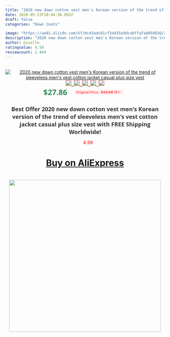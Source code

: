 ```yaml
---
title: "2020 new down cotton vest men's Korean version of the trend of sleeveless men's vest cotton jacket casual plus size vest"
date: 2020-05-23T10:44:36.892Z
draft: false
categories: "Down Coats"

image: "https://ae01.alicdn.com/kf/Hc43adc81cf34435e9dcabffafa405d83Q/2020-new-down-cotton-vest-men-s-Korean-version-of-the-trend-of-sleeveless-men-s.jpg"
description: "2020 new down cotton vest men's Korean version of the trend of sleeveless men's vest cotton jacket casual plus size vest"
author: Giselle
ratingvalue: 4.59
reviewcount: 1.444
---
```

<br>
<div style="text-align: center;">
<a href="https://s.click.aliexpress.com/e/_AUQmQt" target="_blank" rel="nofollow noopener noreferrer"><img alt="2020 new down cotton vest men's Korean version of the trend of sleeveless men's vest cotton jacket casual plus size vest" class="magnifier-image" src="https://ae01.alicdn.com/kf/Hc43adc81cf34435e9dcabffafa405d83Q/2020-new-down-cotton-vest-men-s-Korean-version-of-the-trend-of-sleeveless-men-s.jpg_640x640.jpg">
<br>
<img style="border:1px solid salmon" src="https://ae01.alicdn.com/kf/Hc43adc81cf34435e9dcabffafa405d83Q/2020-new-down-cotton-vest-men-s-Korean-version-of-the-trend-of-sleeveless-men-s.jpg_120x120.jpg">&nbsp;&nbsp;<img style="border:1px solid salmon" src="https://ae01.alicdn.com/kf/H043f2e1256ca43e6ad319342263eb6aee/2020-new-down-cotton-vest-men-s-Korean-version-of-the-trend-of-sleeveless-men-s.jpg_120x120.jpg">&nbsp;&nbsp;<img style="border:1px solid salmon" src="https://ae01.alicdn.com/kf/H2f1d63540bcb449bb27189826b4467125/2020-new-down-cotton-vest-men-s-Korean-version-of-the-trend-of-sleeveless-men-s.jpg_120x120.jpg">&nbsp;&nbsp;<img style="border:1px solid salmon" src="https://ae01.alicdn.com/kf/H685220f7a04747509530b31365b00831L/2020-new-down-cotton-vest-men-s-Korean-version-of-the-trend-of-sleeveless-men-s.jpg_120x120.jpg">&nbsp;&nbsp;<img style="border:1px solid salmon" src="https://ae01.alicdn.com/kf/Ha0595834f1f9430a865d0cc076d636dcV/2020-new-down-cotton-vest-men-s-Korean-version-of-the-trend-of-sleeveless-men-s.jpg_120x120.jpg"></a></div><br0>
<div style="text-align: center;"><span style="background-color: white; border: 0px; box-sizing: border-box; color: seagreen; display: inline-block; font-family: &quot;open sans&quot; , &quot;arial&quot; , &quot;helvetica&quot; , sans-serif , &quot;heiti&quot;; font-size: 24px; font-stretch: inherit; font-weight: 700; line-height: inherit; margin: 0px 10px 0px 0px; padding: 0px; vertical-align: middle;">$27.86 </span>
<span style="background: rgb(255 , 241 , 241); border-radius: 3px; border: 0px; box-sizing: border-box; color: #ff4747; display: inline-block; font-family: inherit; font-size: 12px; font-stretch: inherit; font-style: inherit; font-variant: inherit; font-weight: 600; line-height: inherit; margin: 0px; padding: 2px 5px; transform: scale(0.9); vertical-align: middle;">Original Price : <b style="text-decoration: line-through;">$33.98 </b> 18%&nbsp;&nbsp;</span></div>
<h1 style="color: #333333; display: inline-block; font-family: &quot;open sans&quot; , &quot;arial&quot; , &quot;helvetica&quot; , sans-serif , &quot;heiti&quot;; font-size: 18px; font-stretch: inherit; font-weight: 700; text-align: center;">Best Offer 2020 new down cotton vest men's Korean version of the trend of sleeveless men's vest cotton jacket casual plus size vest with FREE Shipping Worldwide!</h1>
<div style="color: #ff4747; text-align: center;">
<img src="https://4.bp.blogspot.com/-M0ZcTcb-5uY/XleCXlxnR4I/AAAAAAAAAEc/OrjgMkXV1oMQFaCRZj5HQwOCBcu3w1FegCPcBGAYYCw/s1600/star.png" style="height: 15px;">&nbsp;<b>4.59</b></div>
<div class="button_cont" align="center"><a class="buynow_a" href="https://s.click.aliexpress.com/e/_AUQmQt" target="_blank" rel="nofollow noopener noreferrer"><H1>Buy on AliExpress</H1></a></div><br>
<div class="separator" style="clear: both; text-align: center;">
<img src="https://lh3.googleusercontent.com/-pTy5HemUv9M/XlePHvY0dAI/AAAAAAAAAE4/0nX5iRUoIWY8eMW9Dpxeirr157OZliDIgCLcBGAsYHQ/s1600/badge.gif" width="480">
</div>

